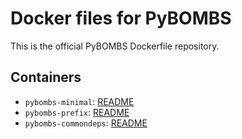 # Docker files for PyBOMBS

This is the official PyBOMBS Dockerfile repository.

## Containers

- `pybombs-minimal`: [README](pybombs-minimal/README.md)
- `pybombs-prefix`: [README](pybombs-prefix/README.md)
- `pybombs-commondeps`: [README](pybombs-commondeps/README.md)
